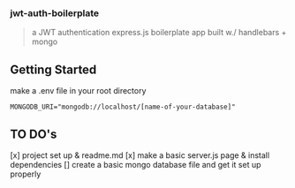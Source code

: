 ### jwt-auth-boilerplate
> a JWT authentication express.js boilerplate app built w./ handlebars + mongo

Getting Started
---------------
make a .env file in your root directory
```
MONGODB_URI="mongodb://localhost/[name-of-your-database]"
```

TO DO's
-------
[x] project set up & readme.md
[x] make a basic server.js page & install dependencies
[] create a basic mongo database file and get it set up properly 
